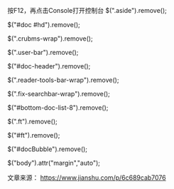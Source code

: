 按F12，再点击Console打开控制台
$(".aside").remove();

$("#doc #hd").remove();

$(".crubms-wrap").remove();

$(".user-bar").remove();

$("#doc-header").remove();

$(".reader-tools-bar-wrap").remove();

$(".fix-searchbar-wrap").remove();

$("#bottom-doc-list-8").remove();

$(".ft").remove();

$("#ft").remove();

$("#docBubble").remove();

$("body").attr("margin","auto");

文章来源：
https://www.jianshu.com/p/6c689cab7076
